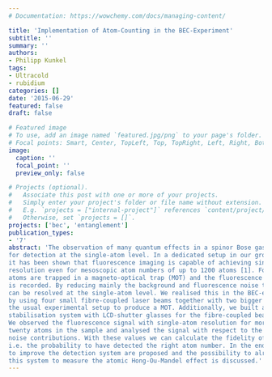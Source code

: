 ```yaml
---
# Documentation: https://wowchemy.com/docs/managing-content/

title: 'Implementation of Atom-Counting in the BEC-Experiment'
subtitle: ''
summary: ''
authors:
- Philipp Kunkel
tags:
- Ultracold
- rubidium
categories: []
date: '2015-06-29'
featured: false
draft: false

# Featured image
# To use, add an image named `featured.jpg/png` to your page's folder.
# Focal points: Smart, Center, TopLeft, Top, TopRight, Left, Right, BottomLeft, Bottom, BottomRight.
image:
  caption: ''
  focal_point: ''
  preview_only: false

# Projects (optional).
#   Associate this post with one or more of your projects.
#   Simply enter your project's folder or file name without extension.
#   E.g. `projects = ["internal-project"]` references `content/project/deep-learning/index.md`.
#   Otherwise, set `projects = []`.
projects: ['bec', 'entanglement']
publication_types:
- '7'
abstract: 'The observation of many quantum effects in a spinor Bose gas rely on the possibility
for detection at the single-atom level. In a dedicated setup in our group
it has been shown that fluorescence imaging is capable of achieving single-atom
resolution even for mesoscopic atom numbers of up to 1200 atoms [1]. For that the
atoms are trapped in a magneto-optical trap (MOT) and the fluorescence signal
is recorded. By reducing mainly the background and fluorescence noise the signal
can be resolved at the single-atom level. We realised this in the BEC-experiment
by using four small fibre-coupled laser beams together with two bigger ones from
the usual experimental setup to produce a MOT. Additionally, we built an intensity
stabilisation system with LCD-shutter glasses for the fibre-coupled beams.
We observed the fluorescence signal with single-atom resolution for more than
twenty atoms in the sample and analysed the signal with respect to the different
noise contributions. With these values we can calculate the fidelity of this detector,
i.e. the probability to have detected the right atom number. In the end, ways
to improve the detection system are proposed and the possibility to already use
this system to measure the atomic Hong-Ou-Mandel effect is discussed.'
---
```

